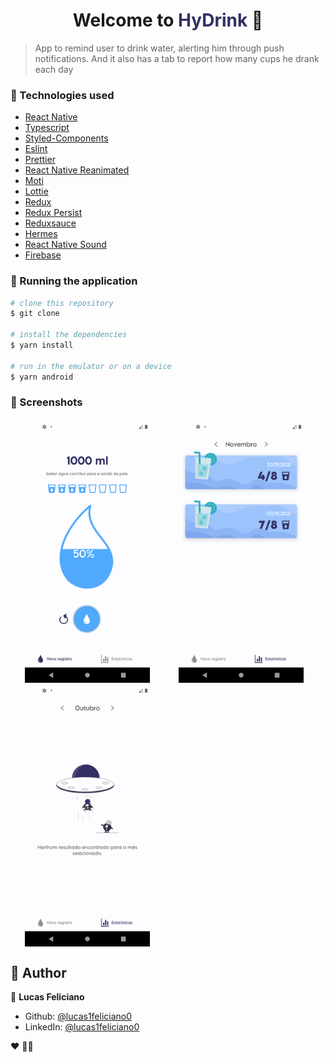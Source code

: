 <h1 align="center">Welcome to <span style="color: #323062;">HyDrink</span> 👋</h1>

> App to remind user to drink water, alerting him through push notifications. And it also has a tab to report how many cups he drank each day


### :rocket: Technologies used

- [React Native](https://reactnative.dev/)
- [Typescript](https://www.typescriptlang.org/)
- [Styled-Components](https://styled-components.com/)
- [Eslint](https://eslint.org/)
- [Prettier](https://prettier.io/)
- [React Native Reanimated](https://docs.swmansion.com/react-native-reanimated/)
- [Moti](https://moti.fyi/)
- [Lottie](https://airbnb.design/lottie/)
- [Redux](https://redux.js.org/)
- [Redux Persist](https://github.com/rt2zz/redux-persist)
- [Reduxsauce](https://github.com/jkeam/reduxsauce)
- [Hermes](https://reactnative.dev/docs/hermes)
- [React Native Sound](https://github.com/zmxv/react-native-sound)
- [Firebase](https://firebase.google.com/)


### 🧭 Running the application

```bash
# clone this repository
$ git clone

# install the dependencies
$ yarn install

# run in the emulator or on a device
$ yarn android

```

### 📱 Screenshots

<div style="display: flex; flex-direction: row; flex-wrap: wrap">

<img style="margin: 0 23px" alt="Trending repositories timeline" src="/screenshots/home.png" width="200" height="auto">

<img style="margin: 0 23px" alt="Trending repositories timeline" src="/screenshots/statistics.png" width="200" height="auto">

<img style="margin: 0 23px" alt="Trending repositories timeline" src="/screenshots/statistics_empty.png" width="200" height="auto">

</div>

## 🧑 Author

👤 **Lucas Feliciano**

* Github: [@lucas1feliciano0](https://github.com/lucas1feliciano0)
* LinkedIn: [@lucas1feliciano0](https://linkedin.com/in/lucas1feliciano0)


❤️ 👋🏽